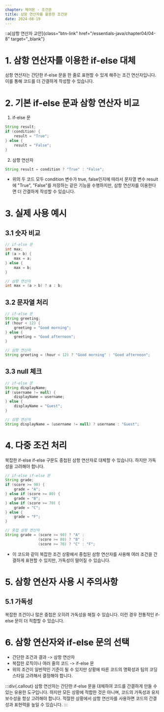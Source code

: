 ```yaml
---
chapter: 제어문 - 조건문
title: 삼항 연산자를 활용한 조건문
date: 2024-08-19
---
```

::a[삼항 연산자 교안]{class="btn-link" href="/essentials-java/chapter04/04-8" target="\_blank"}

# 1. 삼항 연산자를 이용한 if-else 대체
삼항 연산자는 간단한 if-else 문을 한 줄로 표현할 수 있게 해주는 조건 연산자입니다. 이를 통해 코드를 더 간결하게 작성할 수 있습니다.

# 2. 기본 if-else 문과 삼항 연산자 비교
1. if-else 문
```java
String result;
if (condition) {
    result = "True";
} else {
    result = "False";
}
```

2. 삼항 연산자
```java
String result = condition ? "True" : "False";
```
- 위의 두 코드 모두 condition 변수가 true, false인지에 따라서 문자열 변수 result에 "True", "False"를 저장하는 같은 기능을 수행하지만, 삼항 연산자를 이용한다면 더 간결하게 작성할 수 있습니다.


# 3. 실제 사용 예시
## 3.1 숫자 비교
```java
// if-else 문
int max;
if (a > b) {
    max = a;
} else {
    max = b;
}

// 삼항 연산자
int max = (a > b) ? a : b;
```

## 3.2 문자열 처리
```java
// if-else 문
String greeting;
if (hour < 12) {
    greeting = "Good morning";
} else {
    greeting = "Good afternoon";
}

// 삼항 연산자
String greeting = (hour < 12) ? "Good morning" : "Good afternoon";
```

## 3.3 null 체크
```java
// if-else 문
String displayName;
if (username != null) {
    displayName = username;
} else {
    displayName = "Guest";
}

// 삼항 연산자
String displayName = (username != null) ? username : "Guest";
```

# 4. 다중 조건 처리
복잡한 if-else if-else 구문도 중첩된 삼항 연산자로 대체할 수 있습니다. 하지만 가독성을 고려해야 합니다.
```java
// if-else if-else 문
String grade;
if (score >= 90) {
    grade = "A";
} else if (score >= 80) {
    grade = "B";
} else if (score >= 70) {
    grade = "C";
} else {
    grade = "F";
}

// 중첩 삼항 연산자
String grade = (score >= 90) ? "A" : 
               (score >= 80) ? "B" : 
               (score >= 70) ? "C" : "F";
```
- 이 코드와 같이 복잡한 조건 상황에서 중첩된 삼항 연산자를 사용해 여러 조건을 간결하게 표현할 수 있지만, 가독성이 떨어질 수 있습니다.

# 5. 삼항 연산자 사용 시 주의사항
## 5.1 가독성
복잡한 조건이나 많은 중첩은 오히려 가독성을 해칠 수 있습니다. 이런 경우 전통적인 if-else 문이 더 적합할 수 있습니다.

# 6. 삼항 연산자와 if-else 문의 선택
- 간단한 조건과 결과 -> 삼항 연산자
- 복잡한 로직이나 여러 줄의 코드 -> if-else 문
- 위의 조건이 일반적인 기준이 될 수 있지만 상황에 따른 코드의 명확성과 팀의 코딩 스타일 고려해서 결정해야 합니다.

:::div{.callout}
삼항 연산자는 간단한 if-else 문을 대체하여 코드를 간결하게 만들 수 있는 유용한 도구입니다. 하지만 모든 상황에 적합한 것은 아니며, 코드의 가독성과 유지보수성을 항상 고려해야 합니다. 적절한 상황에서 삼항 연산자를 사용하면 코드의 간결성과 표현력을 높일 수 있습니다.
:::